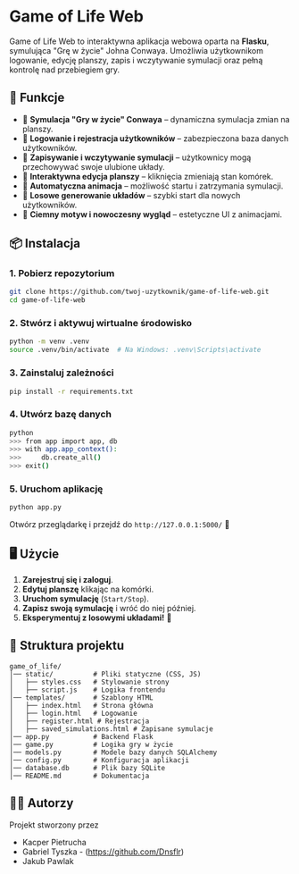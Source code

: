 # **Game of Life Web**

Game of Life Web to interaktywna aplikacja webowa oparta na **Flasku**, symulująca "Grę w życie" Johna Conwaya. Umożliwia użytkownikom logowanie, edycję planszy, zapis i wczytywanie symulacji oraz pełną kontrolę nad przebiegiem gry.

## **🚀 Funkcje**
- 🔹 **Symulacja "Gry w życie" Conwaya** – dynamiczna symulacja zmian na planszy.
- 🔹 **Logowanie i rejestracja użytkowników** – zabezpieczona baza danych użytkowników.
- 🔹 **Zapisywanie i wczytywanie symulacji** – użytkownicy mogą przechowywać swoje ulubione układy.
- 🔹 **Interaktywna edycja planszy** – kliknięcia zmieniają stan komórek.
- 🔹 **Automatyczna animacja** – możliwość startu i zatrzymania symulacji.
- 🔹 **Losowe generowanie układów** – szybki start dla nowych użytkowników.
- 🔹 **Ciemny motyw i nowoczesny wygląd** – estetyczne UI z animacjami.

## **📦 Instalacja**
### **1. Pobierz repozytorium**
```sh
git clone https://github.com/twoj-uzytkownik/game-of-life-web.git
cd game-of-life-web
```

### **2. Stwórz i aktywuj wirtualne środowisko**
```sh
python -m venv .venv
source .venv/bin/activate  # Na Windows: .venv\Scripts\activate
```

### **3. Zainstaluj zależności**
```sh
pip install -r requirements.txt
```

### **4. Utwórz bazę danych**
```sh
python
>>> from app import app, db
>>> with app.app_context():
>>>     db.create_all()
>>> exit()
```

### **5. Uruchom aplikację**
```sh
python app.py
```
Otwórz przeglądarkę i przejdź do `http://127.0.0.1:5000/` 🚀

## **🖥️ Użycie**
1. **Zarejestruj się i zaloguj**.
2. **Edytuj planszę** klikając na komórki.
3. **Uruchom symulację** (`Start/Stop`).
4. **Zapisz swoją symulację** i wróć do niej później.
5. **Eksperymentuj z losowymi układami!** 🎲

## **📂 Struktura projektu**
```
game_of_life/
│── static/          # Pliki statyczne (CSS, JS)
│   ├── styles.css   # Stylowanie strony
│   ├── script.js    # Logika frontendu
│── templates/       # Szablony HTML
│   ├── index.html   # Strona główna
│   ├── login.html   # Logowanie
│   ├── register.html # Rejestracja
│   ├── saved_simulations.html # Zapisane symulacje
│── app.py           # Backend Flask
│── game.py          # Logika gry w życie
│── models.py        # Modele bazy danych SQLAlchemy
│── config.py        # Konfiguracja aplikacji
│── database.db      # Plik bazy SQLite
│── README.md        # Dokumentacja
```


## **👨‍💻 Autorzy**
Projekt stworzony przez 
- Kacper Pietrucha
- Gabriel Tyszka - (https://github.com/Dnsflr)
- Jakub Pawlak 

